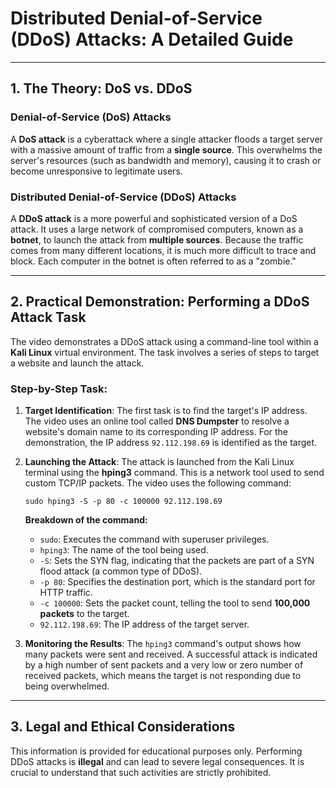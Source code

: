 # Distributed Denial-of-Service (DDoS) Attacks: A Detailed Guide
---

## 1. The Theory: DoS vs. DDoS

### Denial-of-Service (DoS) Attacks 
A **DoS attack** is a cyberattack where a single attacker floods a target server with a massive amount of traffic from a **single source**. This overwhelms the server's resources (such as bandwidth and memory), causing it to crash or become unresponsive to legitimate users.

### Distributed Denial-of-Service (DDoS) Attacks 
A **DDoS attack** is a more powerful and sophisticated version of a DoS attack. It uses a large network of compromised computers, known as a **botnet**, to launch the attack from **multiple sources**. Because the traffic comes from many different locations, it is much more difficult to trace and block. Each computer in the botnet is often referred to as a "zombie."

---

## 2. Practical Demonstration: Performing a DDoS Attack Task

The video demonstrates a DDoS attack using a command-line tool within a **Kali Linux** virtual environment. The task involves a series of steps to target a website and launch the attack.

### Step-by-Step Task:

1.  **Target Identification**: The first task is to find the target's IP address. The video uses an online tool called **DNS Dumpster** to resolve a website's domain name to its corresponding IP address. For the demonstration, the IP address `92.112.198.69` is identified as the target.
2.  **Launching the Attack**: The attack is launched from the Kali Linux terminal using the **hping3** command. This is a network tool used to send custom TCP/IP packets. The video uses the following command:

    `sudo hping3 -S -p 80 -c 100000 92.112.198.69`

    **Breakdown of the command:**
    * `sudo`: Executes the command with superuser privileges.
    * `hping3`: The name of the tool being used.
    * `-S`: Sets the SYN flag, indicating that the packets are part of a SYN flood attack (a common type of DDoS).
    * `-p 80`: Specifies the destination port, which is the standard port for HTTP traffic.
    * `-c 100000`: Sets the packet count, telling the tool to send **100,000 packets** to the target.
    * `92.112.198.69`: The IP address of the target server.

3.  **Monitoring the Results**: The `hping3` command's output shows how many packets were sent and received. A successful attack is indicated by a high number of sent packets and a very low or zero number of received packets, which means the target is not responding due to being overwhelmed.

---

## 3. Legal and Ethical Considerations

This information is provided for educational purposes only. Performing DDoS attacks is **illegal** and can lead to severe legal consequences. It is crucial to understand that such activities are strictly prohibited.
